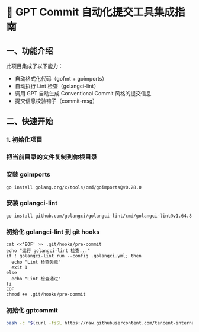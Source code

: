 # 🧠 GPT Commit 自动化提交工具集成指南

## 一、功能介绍

此项目集成了以下能力：

- 自动格式化代码（gofmt + goimports）
- 自动执行 Lint 检查（golangci-lint）
- 调用 GPT 自动生成 Conventional Commit 风格的提交信息
- 提交信息校验钩子（commit-msg）

## 二、快速开始

### 1. 初始化项目

### 把当前目录的文件复制到你根目录

### 安装 goimports
```shell
go install golang.org/x/tools/cmd/goimports@v0.28.0
```

### 安装 golangci-lint
```shell
go install github.com/golangci/golangci-lint/cmd/golangci-lint@v1.64.8
```

### 初始化 golangci-lint 到 git hooks
```shell
cat <<'EOF' >> .git/hooks/pre-commit
echo "运行 golangci-lint 检查..."
if ! golangci-lint run --config .golangci.yml; then
  echo "Lint 检查失败"
  exit 1
else
  echo "Lint 检查通过"
fi
EOF
chmod +x .git/hooks/pre-commit
```

### 初始化 gptcommit
```bash
bash -c "$(curl -fsSL https://raw.githubusercontent.com/tencent-international/specification/main/commits/gptcommit-init.sh)"
```

